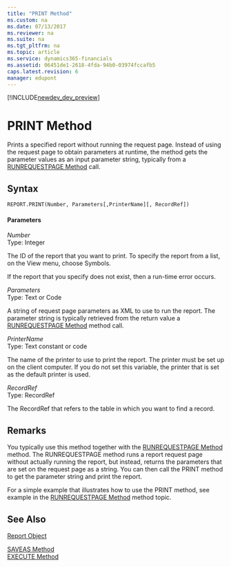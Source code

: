 ```yaml
---
title: "PRINT Method"
ms.custom: na
ms.date: 07/13/2017
ms.reviewer: na
ms.suite: na
ms.tgt_pltfrm: na
ms.topic: article
ms.service: dynamics365-financials
ms.assetid: 06451de1-2618-4fda-94b0-03974fccafb5
caps.latest.revision: 6
manager: edupont
---
```


[!INCLUDE[newdev_dev_preview](../includes/newdev_dev_preview.md)]

# PRINT Method
Prints a specified report without running the request page. Instead of using the request page to obtain parameters at runtime, the method gets the parameter values as an input parameter string, typically from a [RUNREQUESTPAGE Method](devenv-RUNREQUESTPAGE-Method.md) call.  

## Syntax  

```  
REPORT.PRINT(Number, Parameters[,PrinterName][, RecordRef])  
```  

#### Parameters  
 *Number*  
 Type: Integer  

 The ID of the report that you want to print. To specify the report from a list, on the View menu, choose Symbols.  

 If the report that you specify does not exist, then a run-time error occurs.  

 *Parameters*  
 Type: Text or Code  

 A string of request page parameters as XML to use to run the report. The parameter string is typically retrieved from the return value a [RUNREQUESTPAGE Method](devenv-RUNREQUESTPAGE-Method.md) method call.  

 *PrinterName*  
 Type: Text constant or code  

 The name of the printer to use to print the report. The printer must be set up on the client computer. If you do not set this variable, the printer that is set as the default printer is used.  

 *RecordRef*  
 Type: RecordRef  

 The RecordRef that refers to the table in which you want to find a record.  

## Remarks  
 You typically use this method together with the [RUNREQUESTPAGE Method](devenv-RUNREQUESTPAGE-Method.md) method. The RUNREQUESTPAGE method runs a report request page without actually running the report, but instead, returns the parameters that are set on the request page as a string. You can then call the PRINT method to get the parameter string and print the report.  

 For a simple example that illustrates how to use the PRINT method, see example in the [RUNREQUESTPAGE Method](devenv-RUNREQUESTPAGE-Method.md) method topic.  

## See Also  
 [Report Object](../devenv-report-object.md)   
 <!--Links [Request Pages](Request-Pages.md)-->   
 [SAVEAS Method](devenv-SAVEAS-Method.md)   
 [EXECUTE Method](devenv-EXECUTE-Method.md)
